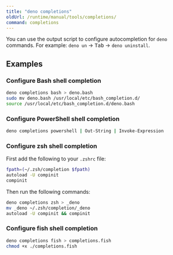```yaml
---
title: "deno completions"
oldUrl: /runtime/manual/tools/completions/
command: completions
---
```


You can use the output script to configure autocompletion for `deno` commands.
For example: `deno un` -> <kbd>Tab</kbd> -> `deno uninstall`.

## Examples

### Configure Bash shell completion

```bash
deno completions bash > deno.bash
sudo mv deno.bash /usr/local/etc/bash_completion.d/
source /usr/local/etc/bash_completion.d/deno.bash
```

### Configure PowerShell shell completion

```bash
deno completions powershell | Out-String | Invoke-Expression
```

### Configure zsh shell completion

First add the following to your `.zshrc` file:

```bash
fpath=(~/.zsh/completion $fpath)
autoload -U compinit
compinit
```

Then run the following commands:

```bash
deno completions zsh > _deno
mv _deno ~/.zsh/completion/_deno
autoload -U compinit && compinit
```

### Configure fish shell completion

```bash
deno completions fish > completions.fish
chmod +x ./completions.fish
```
